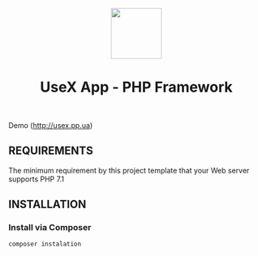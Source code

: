 <p align="center">
    <a href="https://github.com/yiisoft" target="_blank">
        <img src="http://usex.pp.ua/img/usex-logo.svg" height="100px">
    </a>
    <h1 align="center">UseX App - PHP Framework</h1>
    <br>
</p>

Demo (http://usex.pp.ua)


REQUIREMENTS
------------

The minimum requirement by this project template that your Web server supports PHP 7.1


INSTALLATION
------------

### Install via Composer
    composer instalation
